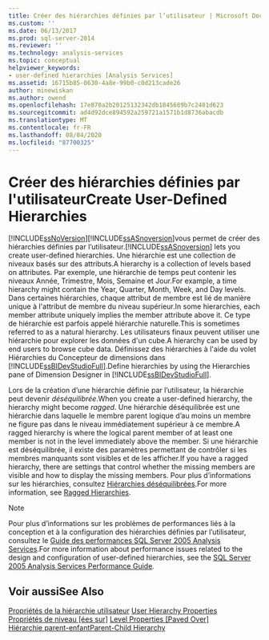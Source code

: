 ```yaml
---
title: Créer des hiérarchies définies par l’utilisateur | Microsoft Docs
ms.custom: ''
ms.date: 06/13/2017
ms.prod: sql-server-2014
ms.reviewer: ''
ms.technology: analysis-services
ms.topic: conceptual
helpviewer_keywords:
- user-defined hierarchies [Analysis Services]
ms.assetid: 16715b85-0630-4a8e-99b0-c0d213cade26
author: minewiskan
ms.author: owend
ms.openlocfilehash: 17e870a2b20125132342db1845689b7c2481d623
ms.sourcegitcommit: ad4d92dce894592a259721a1571b1d8736abacdb
ms.translationtype: MT
ms.contentlocale: fr-FR
ms.lasthandoff: 08/04/2020
ms.locfileid: "87700325"
---
```

# <a name="create-user-defined-hierarchies"></a><span data-ttu-id="2bc60-102">Créer des hiérarchies définies par l'utilisateur</span><span class="sxs-lookup"><span data-stu-id="2bc60-102">Create User-Defined Hierarchies</span></span>
  [!INCLUDE[ssNoVersion](../../includes/ssnoversion-md.md)]<span data-ttu-id="2bc60-103">[!INCLUDE[ssASnoversion](../../includes/ssasnoversion-md.md)]vous permet de créer des hiérarchies définies par l’utilisateur.</span><span class="sxs-lookup"><span data-stu-id="2bc60-103">[!INCLUDE[ssASnoversion](../../includes/ssasnoversion-md.md)] lets you create user-defined hierarchies.</span></span> <span data-ttu-id="2bc60-104">Une hiérarchie est une collection de niveaux basés sur des attributs.</span><span class="sxs-lookup"><span data-stu-id="2bc60-104">A hierarchy is a collection of levels based on attributes.</span></span> <span data-ttu-id="2bc60-105">Par exemple, une hiérarchie de temps peut contenir les niveaux Année, Trimestre, Mois, Semaine et Jour.</span><span class="sxs-lookup"><span data-stu-id="2bc60-105">For example, a time hierarchy might contain the Year, Quarter, Month, Week, and Day levels.</span></span> <span data-ttu-id="2bc60-106">Dans certaines hiérarchies, chaque attribut de membre est lié de manière unique à l'attribut de membre du niveau supérieur.</span><span class="sxs-lookup"><span data-stu-id="2bc60-106">In some hierarchies, each member attribute uniquely implies the member attribute above it.</span></span> <span data-ttu-id="2bc60-107">Ce type de hiérarchie est parfois appelé hiérarchie naturelle.</span><span class="sxs-lookup"><span data-stu-id="2bc60-107">This is sometimes referred to as a natural hierarchy.</span></span> <span data-ttu-id="2bc60-108">Les utilisateurs finaux peuvent utiliser une hiérarchie pour explorer les données d'un cube.</span><span class="sxs-lookup"><span data-stu-id="2bc60-108">A hierarchy can be used by end users to browse cube data.</span></span> <span data-ttu-id="2bc60-109">Définissez des hiérarchies à l'aide du volet Hiérarchies du Concepteur de dimensions dans [!INCLUDE[ssBIDevStudioFull](../../includes/ssbidevstudiofull-md.md)].</span><span class="sxs-lookup"><span data-stu-id="2bc60-109">Define hierarchies by using the Hierarchies pane of Dimension Designer in [!INCLUDE[ssBIDevStudioFull](../../includes/ssbidevstudiofull-md.md)].</span></span>  
  
 <span data-ttu-id="2bc60-110">Lors de la création d’une hiérarchie définie par l’utilisateur, la hiérarchie peut devenir *déséquilibrée*.</span><span class="sxs-lookup"><span data-stu-id="2bc60-110">When you create a user-defined hierarchy, the hierarchy might become *ragged*.</span></span> <span data-ttu-id="2bc60-111">Une hiérarchie déséquilibrée est une hiérarchie dans laquelle le membre parent logique d’au moins un membre ne figure pas dans le niveau immédiatement supérieur à ce membre.</span><span class="sxs-lookup"><span data-stu-id="2bc60-111">A ragged hierarchy is where the logical parent member of at least one member is not in the level immediately above the member.</span></span> <span data-ttu-id="2bc60-112">Si une hiérarchie est déséquilibrée, il existe des paramètres permettant de contrôler si les membres manquants sont visibles et de les afficher.</span><span class="sxs-lookup"><span data-stu-id="2bc60-112">If you have a ragged hierarchy, there are settings that control whether the missing members are visible and how to display the missing members.</span></span> <span data-ttu-id="2bc60-113">Pour plus d’informations sur les hiérarchies, consultez [Hiérarchies déséquilibrées](user-defined-hierarchies-ragged-hierarchies.md).</span><span class="sxs-lookup"><span data-stu-id="2bc60-113">For more information, see [Ragged Hierarchies](user-defined-hierarchies-ragged-hierarchies.md).</span></span>  
  
> [!NOTE]  
>  <span data-ttu-id="2bc60-114">Pour plus d’informations sur les problèmes de performances liés à la conception et à la configuration des hiérarchies définies par l’utilisateur, consultez le [Guide des performances SQL Server 2005 Analysis Services](https://docsbay.net/Microsoft-SQL-Server-2005-Analysis-Services-Performance-Guide).</span><span class="sxs-lookup"><span data-stu-id="2bc60-114">For more information about performance issues related to the design and configuration of user-defined hierarchies, see the [SQL Server 2005 Analysis Services Performance Guide](https://docsbay.net/Microsoft-SQL-Server-2005-Analysis-Services-Performance-Guide).</span></span>  
  
## <a name="see-also"></a><span data-ttu-id="2bc60-115">Voir aussi</span><span class="sxs-lookup"><span data-stu-id="2bc60-115">See Also</span></span>  
 <span data-ttu-id="2bc60-116">[Propriétés de la hiérarchie utilisateur](../multidimensional-models-olap-logical-dimension-objects/user-hierarchies-properties.md) </span><span class="sxs-lookup"><span data-stu-id="2bc60-116">[User Hierarchy Properties](../multidimensional-models-olap-logical-dimension-objects/user-hierarchies-properties.md) </span></span>  
 <span data-ttu-id="2bc60-117">[Propriétés de niveau &#91;ées sur&#93;](../multidimensional-models-olap-logical-dimension-objects/user-hierarchies-level-properties.md) </span><span class="sxs-lookup"><span data-stu-id="2bc60-117">[Level Properties &#91;Paved Over&#93;](../multidimensional-models-olap-logical-dimension-objects/user-hierarchies-level-properties.md) </span></span>  
 [<span data-ttu-id="2bc60-118">Hiérarchie parent-enfant</span><span class="sxs-lookup"><span data-stu-id="2bc60-118">Parent-Child Hierarchy</span></span>](parent-child-dimension.md)  
  
  
